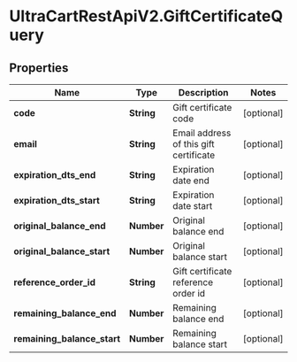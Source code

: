 # UltraCartRestApiV2.GiftCertificateQuery

## Properties
Name | Type | Description | Notes
------------ | ------------- | ------------- | -------------
**code** | **String** | Gift certificate code | [optional] 
**email** | **String** | Email address of this gift certificate | [optional] 
**expiration_dts_end** | **String** | Expiration date end | [optional] 
**expiration_dts_start** | **String** | Expiration date start | [optional] 
**original_balance_end** | **Number** | Original balance end | [optional] 
**original_balance_start** | **Number** | Original balance start | [optional] 
**reference_order_id** | **String** | Gift certificate reference order id | [optional] 
**remaining_balance_end** | **Number** | Remaining balance end | [optional] 
**remaining_balance_start** | **Number** | Remaining balance start | [optional] 


